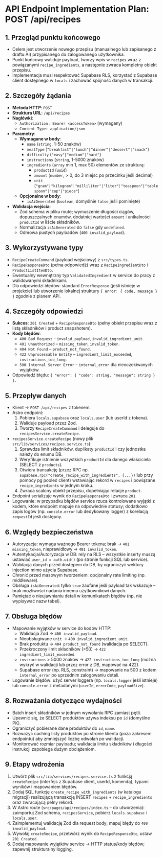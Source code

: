 # API Endpoint Implementation Plan: POST /api/recipes

## 1. Przegląd punktu końcowego
- Celem jest utworzenie nowego przepisu (manualnego lub zapisanego z draftu AI) przypisanego do zalogowanego użytkownika.
- Punkt końcowy waliduje payload, tworzy wpis w `recipes` wraz z powiązanymi `recipe_ingredients`, a następnie zwraca kompletny obiekt przepisu.
- Implementacja musi respektować Supabase RLS, korzystać z Supabase client dostępnego w `locals` i zachować spójność danych w transakcji.

## 2. Szczegóły żądania
- **Metoda HTTP**: `POST`
- **Struktura URL**: `/api/recipes`
- **Nagłówki**:
  - `Authorization: Bearer <accessToken>` (wymagany)
  - `Content-Type: application/json`
- **Parametry**:
  - **Wymagane w body**:
    - `name` (`string`, 1-50 znaków)
    - `mealType` (`"breakfast"|"lunch"|"dinner"|"dessert"|"snack"`)
    - `difficulty` (`"easy"|"medium"|"hard"`)
    - `instructions` (`string`, 1-5000 znaków)
    - `ingredients` (`array` min 1, max 50) elementów ze strukturą:
      - `productId` (`uuid`)
      - `amount` (`number`, > 0, do 3 miejsc po przecinku jeśli decimal)
      - `unit` (`"gram"|"kilogram"|"milliliter"|"liter"|"teaspoon"|"tablespoon"|"cup"|"piece"`)
  - **Opcjonalne w body**:
    - `isAiGenerated` (`boolean`, domyślnie `false` jeśli pominięte)
- **Walidacja wejścia**:
  - Zod schema w pliku route; wymuszenie długości ciągów, dopuszczalnych enumów, dodatniej wartości `amount` i unikalności `productId` w liście składników.
  - Normalizacja `isAiGenerated` do `false` gdy `undefined`.
  - Odmowa pustych payloadów (`400 invalid_payload`).

## 3. Wykorzystywane typy
- `RecipeCreateCommand` (payload wejściowy) z `src/types.ts`.
- `RecipeResponseDto` (pełna odpowiedź) wraz z `RecipeIngredientDto` i `ProductListItemDto`.
- Ewentualny wewnętrzny typ `ValidatedIngredient` w service do pracy z walidowanymi składnikami.
- Dla odpowiedzi błędów: standard `ErrorResponse` (jeśli istnieje w projekcie) lub utworzenie lokalnej struktury `{ error: { code, message } }` zgodnie z planem API.

## 4. Szczegóły odpowiedzi
- **Sukces**: `201 Created` + `RecipeResponseDto` (pełny obiekt przepisu wraz z listą składników i product snapshotem).
- **Kody błędów**:
  - `400 Bad Request` – `invalid_payload`, `invalid_ingredient_unit`.
  - `401 Unauthorized` – `missing_token`, `invalid_token`.
  - `404 Not Found` – `product_not_found`.
  - `422 Unprocessable Entity` – `ingredient_limit_exceeded`, `instructions_too_long`.
  - `500 Internal Server Error` – `internal_error` dla nieoczekiwanych wyjątków.
- Odpowiedź błędu: `{ "error": { "code": string, "message": string } }`.

## 5. Przepływ danych
- Klient → `POST /api/recipes` z tokenem.
- Astro endpoint:
  1. Pobiera `locals.supabase` oraz `locals.user` (lub userId z tokena).
  2. Waliduje payload przez Zod.
  3. Tworzy `RecipeCreateCommand` i deleguje do `recipesService.createRecipe`.
- `recipesService.createRecipe` (nowy plik `src/lib/services/recipes.service.ts`):
  1. Sprawdza limit składników, duplikaty `productId` i czy jednostka należy do enumu DB.
  2. Weryfikuje istnienie wszystkich `productId` dla danego właściciela (SELECT z `products`).
  3. Otwiera transakcję (przez RPC np. `supabase.rpc("create_recipe_with_ingredients", {...})` lub przy pomocy pg pooled client) wstawiając rekord w `recipes` i powiązane `recipe_ingredients` w jednym kroku.
  4. Zwraca scalony obiekt przepisu, dopełniając relacje `product`.
- Endpoint serializuje wynik do `RecipeResponseDto` i zwraca `201`.
- Logowanie: w przypadku błędów service rzuca kontrolowane wyjątki z kodem, które endpoint mapuje na odpowiednie statusy; dodatkowo zapis logów (np. `console.error` lub dedykowany logger) z korelacją `requestId` jeśli dostępny.

## 6. Względy bezpieczeństwa
- Autoryzacja: wymaga ważnego Bearer tokena; brak → `401 missing_token`, nieprawidłowy → `401 invalid_token`.
- Autentykacja/Autoryzacja w DB: rely na RLS – wszystkie inserty muszą ustawiać `user_id = auth.uid()` (po stronie funkcji SQL lub service).
- Walidacja danych przed dostępem do DB, by ograniczyć wektory injection mimo użycia Supabase.
- Chronić przed masowym tworzeniem: opcjonalny rate limiting (np. middleware).
- Obsługa `isAiGenerated`: tylko `true` zaufane jeśli payload tak wskazuje – brak możliwości nadania innemu użytkownikowi danych.
- Pamiętać o nieujawnianiu detali w komunikatach błędów (np. nie wypisywać nazw tabel).

## 7. Obsługa błędów
- Mapowanie wyjątków w service do kodów HTTP:
  - Walidacja Zod → `400 invalid_payload`.
  - Nieobsługiwane `unit` → `400 invalid_ingredient_unit`.
  - Brak produktu → `404 product_not_found` (walidacja po SELECT).
  - Przekroczony limit składników (>50) → `422 ingredient_limit_exceeded`.
  - `instructions` > 5000 znaków → `422 instructions_too_long` (można wykryć w walidacji lub przez error z DB, mapować na 422).
  - Supabase error (np. RLS, constraint) → mapowanie na 500 z kodem `internal_error` po uprzednim zalogowaniu detali.
- Logowanie błędów: użyć server loggera (np. `locals.logger` jeśli istnieje) lub `console.error` z metadanymi (`userId`, `errorCode`, `payloadSize`).

## 8. Rozważania dotyczące wydajności
- Batch insert składników w jednym wywołaniu RPC zamiast pętli.
- Upewnić się, że SELECT produktów używa indeksu po `id` (domyślne PK).
- Ograniczyć pobierane dane produktów do `id`, `name`.
- Rozważyć caching listy produktów po stronie klienta (poza zakresem endpointu) aby zmniejszyć liczbę odwołań po walidacji.
- Monitorować rozmiar payloadu; walidacja limitu składników i długości instrukcji zapobiega dużym obciążeniom.

## 9. Etapy wdrożenia
1. Utwórz plik `src/lib/services/recipes.service.ts` z funkcją `createRecipe` (interfejs z Supabase client, userId, komendą), typami wyników i mapowaniem błędów.
2. Dodaj SQL funkcję `create_recipe_with_ingredients` (w katalogu migracji) realizującą transakcję INSERT `recipes` + `recipe_ingredients` oraz zwracającą pełny rekord.
3. W Astro route (`src/pages/api/recipes/index.ts` – do utworzenia): zaimportuj Zod schema, `recipesService`, pobierz `locals.supabase` i `locals.user`.
4. Zaimplementuj walidację Zod dla request body; mapuj błędy do `400 invalid_payload`.
5. Wywołaj `createRecipe`, przetwórz wynik do `RecipeResponseDto`, ustaw `201 Created`.
6. Dodaj mapowanie wyjątków service → HTTP status/kody błędów; zapewnij strukturalny logging.
